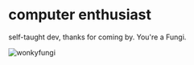 <h1>computer enthusiast</h1>
<p>self-taught dev, thanks for coming by. You're a Fungi.</p>

<img src="https://media3.giphy.com/media/d0XuEToIwURJ6/giphy.gif?cid=790b7611d5ac4a6fd5571d8c2bba4efea2059b4e820011b2&rid=giphy.gif&ct=g" alt="wonkyfungi"></img>